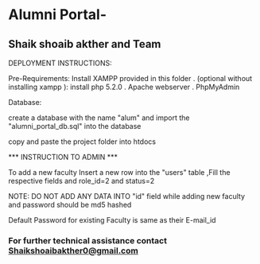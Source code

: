 # Alumni Portal-
## Shaik shoaib akther and Team  ##

DEPLOYMENT INSTRUCTIONS:

Pre-Requirements:
Install XAMPP provided in this folder .
(optional without installing xampp ):
install php 5.2.0 .
Apache webserver .
PhpMyAdmin

Database:

create a database with the name "alum" and import the "alumni_portal_db.sql" into the database

copy and paste the project folder into htdocs 

*** INSTRUCTION TO ADMIN ***

To add a new faculty Insert a new row into the "users" table ,Fill the respective fields and role_id=2 and status=2

NOTE: DO NOT ADD ANY DATA INTO "id" field while adding new faculty and password should be md5 hashed

Default Password for existing Faculty is same as their E-mail_id


### For further technical assistance contact Shaikshoaibakther0@gmail.com ###
